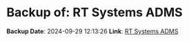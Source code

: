 # Backup of: RT Systems ADMS

**Backup Date**: 2024-09-29 12:13:26
**Link**: [RT Systems ADMS](https://przemienniki.net/export/adms.csv)
